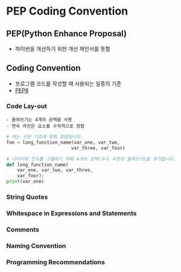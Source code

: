 
# PEP Coding Convention

## PEP(Python Enhance Proposal)
- 파이썬을 개선하기 위한 개선 제안서를 뜻함

## Coding Convention
- 프로그램 코드를 작성할 때 사용되는 일종의 기준
- [PEP8](https://www.python.org/dev/peps/pep-0008/)

### Code Lay-out
    - 들여쓰기는 4개의 공백을 사용
    - 연속 라인은 요소를 수직적으로 정렬

```python
# 여는 구분 기호에 맞춰 정렬됩니다. 
foo = long_function_name(var_one, var_two, 
                        var_three, var_four) 

# 나머지와 인수를 구별하기 위해 4개의 공백(추가 수준의 들여쓰기)을 추가합니다. 
def long_function_name( 
    var_one, var_two, var_three, 
    var_four): 
print(var_one) 
```

### String Quotes

### Whitespace in Expressions and Statements

### Comments

### Naming Convention

### Programming Recommendations
